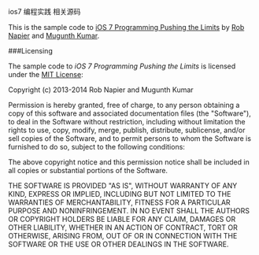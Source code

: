 ios7 编程实践 相关源码


This is the sample code to [iOS 7 Programming Pushing the
Limits](http://iosptl.com) by [Rob Napier](http://github.com/rnapier) and [Mugunth
Kumar](http://github.com/MugunthKumar).

###Licensing

The sample code to *iOS 7 Programming Pushing the Limits* is licensed under the
[MIT License](http://www.opensource.org/licenses/MIT):

Copyright (c) 2013-2014 Rob Napier and Mugunth Kumar

Permission is hereby granted, free of charge, to any person obtaining a copy of
this software and associated documentation files (the "Software"), to deal in
the Software without restriction, including without limitation the rights to
use, copy, modify, merge, publish, distribute, sublicense, and/or sell copies
of the Software, and to permit persons to whom the Software is furnished to do
so, subject to the following conditions:

The above copyright notice and this permission notice shall be included in all
copies or substantial portions of the Software.

THE SOFTWARE IS PROVIDED "AS IS", WITHOUT WARRANTY OF ANY KIND, EXPRESS OR
IMPLIED, INCLUDING BUT NOT LIMITED TO THE WARRANTIES OF MERCHANTABILITY,
FITNESS FOR A PARTICULAR PURPOSE AND NONINFRINGEMENT. IN NO EVENT SHALL THE
AUTHORS OR COPYRIGHT HOLDERS BE LIABLE FOR ANY CLAIM, DAMAGES OR OTHER
LIABILITY, WHETHER IN AN ACTION OF CONTRACT, TORT OR OTHERWISE, ARISING FROM,
OUT OF OR IN CONNECTION WITH THE SOFTWARE OR THE USE OR OTHER DEALINGS IN THE
SOFTWARE.

